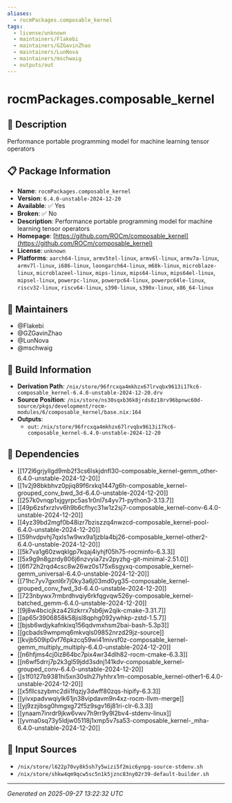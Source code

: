 ```yaml
---
aliases:
  - rocmPackages.composable_kernel
tags:
  - license/unknown
  - maintainers/Flakebi
  - maintainers/GZGavinZhao
  - maintainers/LunNova
  - maintainers/mschwaig
  - outputs/out
---
```


# rocmPackages.composable_kernel

## 📝 Description

Performance portable programming model for machine learning tensor operators

## 📋 Package Information

- **Name**: `rocmPackages.composable_kernel`
- **Version**: `6.4.0-unstable-2024-12-20`
- **Available**: ✅ Yes
- **Broken**: ✅ No
- **Description**: Performance portable programming model for machine learning tensor operators
- **Homepage**: [https://github.com/ROCm/composable_kernel](https://github.com/ROCm/composable_kernel)
- **License**: `unknown`
- **Platforms**: `aarch64-linux`, `armv5tel-linux`, `armv6l-linux`, `armv7a-linux`, `armv7l-linux`, `i686-linux`, `loongarch64-linux`, `m68k-linux`, `microblaze-linux`, `microblazeel-linux`, `mips-linux`, `mips64-linux`, `mips64el-linux`, `mipsel-linux`, `powerpc-linux`, `powerpc64-linux`, `powerpc64le-linux`, `riscv32-linux`, `riscv64-linux`, `s390-linux`, `s390x-linux`, `x86_64-linux`
## 👥 Maintainers

- @Flakebi
- @GZGavinZhao
- @LunNova
- @mschwaig


## 🔧 Build Information

- **Derivation Path**: `/nix/store/96frcxqa4mkhzx67lrvqbx9613i17kc6-composable_kernel-6.4.0-unstable-2024-12-20.drv`
- **Source Position**: `/nix/store/ns30sqxb36k8jrds8z18rv96bpnwc60d-source/pkgs/development/rocm-modules/6/composable_kernel/base.nix:164`
- **Outputs**:
  - `out`:  `/nix/store/96frcxqa4mkhzx67lrvqbx9613i17kc6-composable_kernel-6.4.0-unstable-2024-12-20`

## 🔗 Dependencies

- [[172l6grjyllgd9mb2f3cs6lskjdnfl30-composable_kernel-gemm_other-6.4.0-unstable-2024-12-20]]
- [[1v2j98bkbhvz0pjiq89f6rxkq1447g6h-composable_kernel-grouped_conv_bwd_3d-6.4.0-unstable-2024-12-20]]
- [[257k0vnqp1xjgyrpc5as1r0nl7s4yv71-python3-3.13.7]]
- [[49p6zsfxrzlvv6h9b6cfhyc31w1z2sj7-composable_kernel-conv-6.4.0-unstable-2024-12-20]]
- [[4yz39bd2mgf0b48izr7bziszzq4nwzcd-composable_kernel-pool-6.4.0-unstable-2024-12-20]]
- [[59hvdpvhj7qxls1w9wx9a1jzbla4bj26-composable_kernel-other2-6.4.0-unstable-2024-12-20]]
- [[5k7va1g60zwqklgp7kqaj4iyhjf05h75-rocminfo-6.3.3]]
- [[5x9g9n8gzrdy806j6nzvyia7zv2pyzhg-git-minimal-2.51.0]]
- [[6fl72h2rqd4csc8w26wz0s175x6sgyxq-composable_kernel-gemm_universal-6.4.0-unstable-2024-12-20]]
- [[71hc7yv7gxnl6r7j0ky3a6j03md0yg35-composable_kernel-grouped_conv_fwd_3d-6.4.0-unstable-2024-12-20]]
- [[723nbywx7rmbrdhvqiy6rkfqgvqw526y-composable_kernel-batched_gemm-6.4.0-unstable-2024-12-20]]
- [[9j8w4bcicjkza42lizkrrx7sb6jw2qik-cmake-3.31.7]]
- [[ap65r3906858k58jisl8qphg092ywhkp-zstd-1.5.7]]
- [[bjsb6wdjykafnkixq156qdvmxhsm2bai-bash-5.3p3]]
- [[gcbads9wmpmq6mkvqls09852nrzd29jz-source]]
- [[kvjb509ip0vf76pkzcq59wi41mivsf0z-composable_kernel-gemm_multiply_multiply-6.4.0-unstable-2024-12-20]]
- [[n6hfjms4cj0iz864bc7pix4wr34dlh82-rocm-cmake-6.3.3]]
- [[n6wf5drrj7p2k3gl59jdd3sdnj141kdv-composable_kernel-grouped_conv-6.4.0-unstable-2024-12-20]]
- [[s1f0127b9381hi5xn30slh27lyhhrx1m-composable_kernel-other1-6.4.0-unstable-2024-12-20]]
- [[x5fllcszybmc2dii1fqzjy3dwff80zqs-hipify-6.3.3]]
- [[yivxpadvwqiylk61jn38vipdavm9n4xz-rocm-llvm-merge]]
- [[yj9zzjibsg0hmgxg72f5z9sgv16j81ri-clr-6.3.3]]
- [[ynaam7inrdr9jkw6vwv7h9rr9y9l2bv4-stdenv-linux]]
- [[yvma0sq73y5ldjw05118j1xmp5v7sa53-composable_kernel-_mha-6.4.0-unstable-2024-12-20]]

## 📁 Input Sources

- `/nix/store/l622p70vy8k5sh7y5wizi5f2mic6ynpg-source-stdenv.sh`
- `/nix/store/shkw4qm9qcw5sc5n1k5jznc83ny02r39-default-builder.sh`

---
*Generated on 2025-09-27 13:22:32 UTC*
